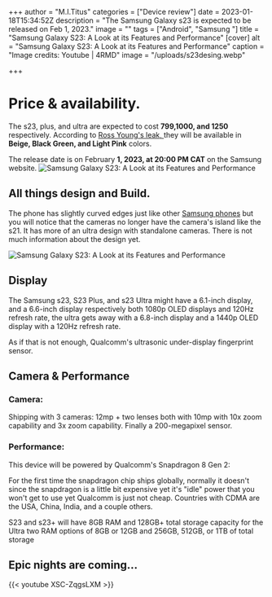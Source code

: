 +++
author = "M.I.Titus"
categories = ["Device review"]
date = 2023-01-18T15:34:52Z
description = "The Samsung Galaxy s23 is expected to be released on Feb 1, 2023."
image = ""
tags = ["Android", "Samsung "]
title = "Samsung Galaxy S23: A Look at its Features and Performance"
[cover]
alt = "Samsung Galaxy S23: A Look at its Features and Performance"
caption = "Image credits: Youtube | 4RMD"
image = "/uploads/s23desing.webp"

+++
# Price & availability.

The s23, plus, and ultra are expected to cost **$799,$1000, and 1250** respectively. According to [Ross Young's leak, ](https://twitter.com/DSCCRoss/status/1578078242531164165?ref_src=twsrc%5Etfw%7Ctwcamp%5Etweetembed%7Ctwterm%5E1578079110047232000%7Ctwgr%5E5fca590040514eb746e5aaf5f5b02dcbde739f3f%7Ctwcon%5Es2_&ref_url=https%3A%2F%2Fwww.techradar.com%2Fnews%2Fthe-samsung-galaxy-s23-could-appear-in-these-four-color-options) they will be available in **Beige, Black Green, and Light Pink** colors.

The release date is on February **1, 2023, at 20:00 PM CAT**  on the Samsung website. ![Samsung Galaxy S23: A Look at its Features and Performance](/uploads/s23release.webp "Image credits: Samsung.com")

## All things design and Build.

The phone has slightly curved edges just like other [Samsung phones](https://blog.bunnieabc.com/posts/galaxy-flip4/) but you will notice that the cameras no longer have the camera's island like the s21. It has more of an ultra design with standalone cameras. There is not much information about the design yet.

![Samsung Galaxy S23: A Look at its Features and Performance](/uploads/s22-bora-purple_main2.jpg "Image credits: Samsung.com")

## Display

The Samsung s23, S23 Plus, and s23 Ultra might have a 6.1-inch display, and a 6.6-inch display respectively both 1080p OLED displays and 120Hz refresh rate, the ultra gets away with a 6.8-inch display and a 1440p OLED display with a 120Hz refresh rate.

As if that is not enough, Qualcomm's ultrasonic under-display fingerprint sensor.

## Camera & Performance

### Camera:

Shipping with 3 cameras: 12mp + two lenses both with 10mp with 10x zoom capability and 3x zoom capability. Finally a 200-megapixel sensor.

### Performance:

This device will be powered by Qualcomm's Snapdragon 8 Gen 2:

For the first time the snapdragon chip ships globally, normally it doesn't since the snapdragon is a little bit expensive yet it's "idle" power that you won't get to use yet Qualcomm is just not cheap. Countries with CDMA are the USA, China, India, and a couple others.

S23 and s23+ will have 8GB RAM and 128GB+ total storage capacity for the Ultra two RAM options of 8GB or 12GB  and 256GB, 512GB, or 1TB of total storage

## Epic nights are coming...

{{< youtube XSC-ZqgsLXM >}}
